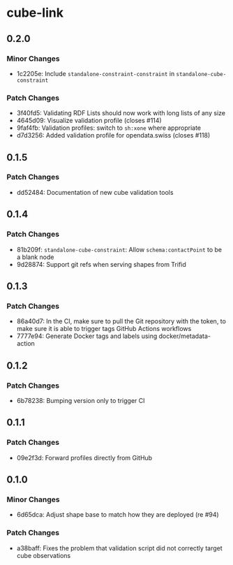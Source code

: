 # cube-link

## 0.2.0

### Minor Changes

- 1c2205e: Include `standalone-constraint-constraint` in `standalone-cube-constraint`

### Patch Changes

- 3f40fd5: Validating RDF Lists should now work with long lists of any size
- 4645d09: Visualize validation profile (closes #114)
- 9faf4fb: Validation profiles: switch to `sh:xone` where appropriate
- d7d3256: Added validation profile for opendata.swiss (closes #118)

## 0.1.5

### Patch Changes

- dd52484: Documentation of new cube validation tools

## 0.1.4

### Patch Changes

- 81b209f: `standalone-cube-constraint`: Allow `schema:contactPoint` to be a blank node
- 9d28874: Support git refs when serving shapes from Trifid

## 0.1.3

### Patch Changes

- 86a40d7: In the CI, make sure to pull the Git repository with the token, to make sure it is able to trigger tags GitHub Actions workflows
- 7777e94: Generate Docker tags and labels using docker/metadata-action

## 0.1.2

### Patch Changes

- 6b78238: Bumping version only to trigger CI

## 0.1.1

### Patch Changes

- 09e2f3d: Forward profiles directly from GitHub

## 0.1.0

### Minor Changes

- 6d65dca: Adjust shape base to match how they are deployed (re #94)

### Patch Changes

- a38baff: Fixes the problem that validation script did not correctly target cube observations
